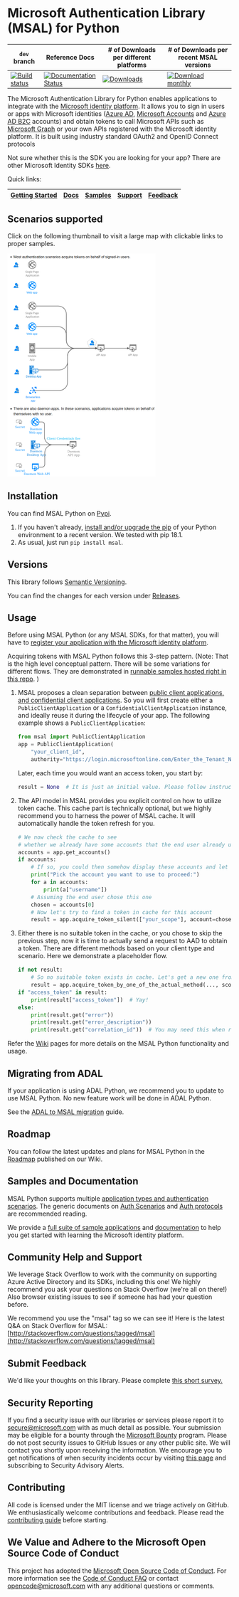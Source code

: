 # Microsoft Authentication Library (MSAL) for Python

| `dev` branch | Reference Docs | # of Downloads per different platforms | # of Downloads per recent MSAL versions |
|---------------|---------------|----------------------------------------|-----------------------------------------|
 [![Build status](https://github.com/AzureAD/microsoft-authentication-library-for-python/actions/workflows/python-package.yml/badge.svg?branch=dev)](https://github.com/AzureAD/microsoft-authentication-library-for-python/actions) | [![Documentation Status](https://readthedocs.org/projects/msal-python/badge/?version=latest)](https://msal-python.readthedocs.io/en/latest/?badge=latest) | [![Downloads](https://pepy.tech/badge/msal)](https://pypistats.org/packages/msal) | [![Download monthly](https://pepy.tech/badge/msal/month)](https://pepy.tech/project/msal)

The Microsoft Authentication Library for Python enables applications to integrate with the [Microsoft identity platform](https://aka.ms/aaddevv2). It allows you to sign in users or apps with Microsoft identities ([Azure AD](https://azure.microsoft.com/services/active-directory/), [Microsoft Accounts](https://account.microsoft.com) and [Azure AD B2C](https://azure.microsoft.com/services/active-directory-b2c/) accounts) and obtain tokens to call Microsoft APIs such as [Microsoft Graph](https://graph.microsoft.io/) or your own APIs registered with the Microsoft identity platform. It is built using industry standard OAuth2 and OpenID Connect protocols

Not sure whether this is the SDK you are looking for your app? There are other Microsoft Identity SDKs
[here](https://github.com/AzureAD/microsoft-authentication-library-for-python/wiki/Microsoft-Authentication-Client-Libraries).

Quick links:



| [Getting Started](https://learn.microsoft.com/azure/active-directory/develop/web-app-quickstart?pivots=devlang-python)| [Docs](https://github.com/AzureAD/microsoft-authentication-library-for-python/wiki) | [Samples](https://aka.ms/aaddevsamplesv2) | [Support](README.md#community-help-and-support) | [Feedback](https://forms.office.com/r/TMjZkDbzjY) |
| --- | --- | --- | --- | --- |

## Scenarios supported

Click on the following thumbnail to visit a large map with clickable links to proper samples.

[![Map effect won't work inside github's markdown file, so we have to use a thumbnail here to lure audience to a real static website](https://raw.githubusercontent.com/AzureAD/microsoft-authentication-library-for-python/dev/docs/thumbnail.png)](https://msal-python.readthedocs.io/en/latest/)

## Installation

You can find MSAL Python on [Pypi](https://pypi.org/project/msal/).
1. If you haven't already, [install and/or upgrade the pip](https://pip.pypa.io/en/stable/installing/)
   of your Python environment to a recent version. We tested with pip 18.1.
2. As usual, just run `pip install msal`.

## Versions

This library follows [Semantic Versioning](http://semver.org/).

You can find the changes for each version under
[Releases](https://github.com/AzureAD/microsoft-authentication-library-for-python/releases).

## Usage

Before using MSAL Python (or any MSAL SDKs, for that matter), you will have to
[register your application with the Microsoft identity platform](https://docs.microsoft.com/azure/active-directory/develop/quickstart-v2-register-an-app).

Acquiring tokens with MSAL Python follows this 3-step pattern.
(Note: That is the high level conceptual pattern.
There will be some variations for different flows. They are demonstrated in
[runnable samples hosted right in this repo](https://github.com/AzureAD/microsoft-authentication-library-for-python/tree/dev/sample).
)


1. MSAL proposes a clean separation between
   [public client applications, and confidential client applications](https://tools.ietf.org/html/rfc6749#section-2.1).
   So you will first create either a `PublicClientApplication` or a `ConfidentialClientApplication` instance,
   and ideally reuse it during the lifecycle of your app. The following example shows a `PublicClientApplication`:

   ```python
   from msal import PublicClientApplication
   app = PublicClientApplication(
       "your_client_id",
       authority="https://login.microsoftonline.com/Enter_the_Tenant_Name_Here")
   ```

   Later, each time you would want an access token, you start by:
   ```python
   result = None  # It is just an initial value. Please follow instructions below.
   ```

2. The API model in MSAL provides you explicit control on how to utilize token cache.
   This cache part is technically optional, but we highly recommend you to harness the power of MSAL cache.
   It will automatically handle the token refresh for you.

   ```python
   # We now check the cache to see
   # whether we already have some accounts that the end user already used to sign in before.
   accounts = app.get_accounts()
   if accounts:
       # If so, you could then somehow display these accounts and let end user choose
       print("Pick the account you want to use to proceed:")
       for a in accounts:
           print(a["username"])
       # Assuming the end user chose this one
       chosen = accounts[0]
       # Now let's try to find a token in cache for this account
       result = app.acquire_token_silent(["your_scope"], account=chosen)
   ```

3. Either there is no suitable token in the cache, or you chose to skip the previous step,
   now it is time to actually send a request to AAD to obtain a token.
   There are different methods based on your client type and scenario. Here we demonstrate a placeholder flow.

   ```python
   if not result:
       # So no suitable token exists in cache. Let's get a new one from AAD.
       result = app.acquire_token_by_one_of_the_actual_method(..., scopes=["User.Read"])
   if "access_token" in result:
       print(result["access_token"])  # Yay!
   else:
       print(result.get("error"))
       print(result.get("error_description"))
       print(result.get("correlation_id"))  # You may need this when reporting a bug
   ```

Refer the [Wiki](https://github.com/AzureAD/microsoft-authentication-library-for-python/wiki) pages for more details on the MSAL Python functionality and usage.

## Migrating from ADAL

If your application is using ADAL Python, we recommend you to update to use MSAL Python. No new feature work will be done in ADAL Python.

See the [ADAL to MSAL migration](https://github.com/AzureAD/microsoft-authentication-library-for-python/wiki/Migrate-to-MSAL-Python) guide.

## Roadmap

You can follow the latest updates and plans for MSAL Python in the [Roadmap](https://github.com/AzureAD/microsoft-authentication-library-for-python/wiki/Roadmap) published on our Wiki.

## Samples and Documentation

MSAL Python supports multiple [application types and authentication scenarios](https://docs.microsoft.com/azure/active-directory/develop/authentication-flows-app-scenarios).
The generic documents on
[Auth Scenarios](https://docs.microsoft.com/azure/active-directory/develop/authentication-scenarios)
and
[Auth protocols](https://docs.microsoft.com/azure/active-directory/develop/active-directory-v2-protocols)
are recommended reading.

We provide a [full suite of sample applications](https://aka.ms/aaddevsamplesv2) and [documentation](https://aka.ms/aaddevv2) to help you get started with learning the Microsoft identity platform.

## Community Help and Support

We leverage Stack Overflow to work with the community on supporting Azure Active Directory and its SDKs, including this one!
We highly recommend you ask your questions on Stack Overflow (we're all on there!)
Also browser existing issues to see if someone has had your question before.

We recommend you use the "msal" tag so we can see it!
Here is the latest Q&A on Stack Overflow for MSAL:
[http://stackoverflow.com/questions/tagged/msal](http://stackoverflow.com/questions/tagged/msal)

## Submit Feedback
We'd like your thoughts on this library. Please complete [this short survey.](https://forms.office.com/r/TMjZkDbzjY)

## Security Reporting

If you find a security issue with our libraries or services please report it to [secure@microsoft.com](mailto:secure@microsoft.com) with as much detail as possible. Your submission may be eligible for a bounty through the [Microsoft Bounty](http://aka.ms/bugbounty) program. Please do not post security issues to GitHub Issues or any other public site. We will contact you shortly upon receiving the information. We encourage you to get notifications of when security incidents occur by visiting [this page](https://technet.microsoft.com/security/dd252948) and subscribing to Security Advisory Alerts.

## Contributing

All code is licensed under the MIT license and we triage actively on GitHub. We enthusiastically welcome contributions and feedback. Please read the [contributing guide](./contributing.md) before starting.

## We Value and Adhere to the Microsoft Open Source Code of Conduct

This project has adopted the [Microsoft Open Source Code of Conduct](https://opensource.microsoft.com/codeofconduct/). For more information see the [Code of Conduct FAQ](https://opensource.microsoft.com/codeofconduct/faq/) or contact [opencode@microsoft.com](mailto:opencode@microsoft.com) with any additional questions or comments.
